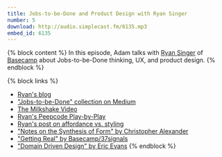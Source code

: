 ```yaml
---
title: Jobs-to-be-Done and Product Design with Ryan Singer
number: 5
download: http://audio.simplecast.fm/6135.mp3
embed_id: 6135
---
```


{% block content %}
In this episode, Adam talks with [Ryan Singer](https://twitter.com/rjs) of [Basecamp](http://basecamp.com) about Jobs-to-be-Done thinking, UX, and product design.
{% endblock %}

{% block links %}
- [Ryan's blog](http://feltpresence.com/)
- ["Jobs-to-be-Done" collection on Medium](https://medium.com/the-job-to-be-done)
- [The Milkshake Video](https://www.youtube.com/watch?v=f84LymEs67Y)
- [Ryan's Peepcode Play-by-Play](https://signalvnoise.com/posts/3028-watch-ryan-sketch-and-code-a-ui-from-scratch-on-peepcode)
- [Ryan's post on affordance vs. styling](http://feltpresence.com/articles/18-ui-and-capability)
- ["Notes on the Synthesis of Form" by Christopher Alexander](http://www.amazon.com/Notes-Synthesis-Form-Christopher-Alexander/dp/0674627512)
- ["Getting Real" by Basecamp/37signals](https://gettingreal.37signals.com/)
- ["Domain Driven Design" by Eric Evans](http://www.amazon.com/Domain-Driven-Design-Tackling-Complexity-Software/dp/0321125215)
{% endblock %}
